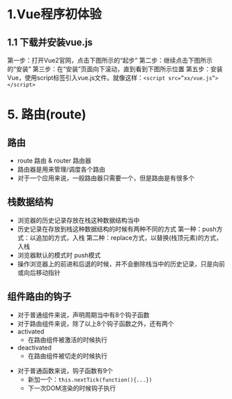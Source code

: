 # 1.Vue程序初体验

## 1.1 下载并安装vue.js

第一步：打开Vue2官网，点击下图所示的“起步”
第二步：继续点击下图所示的“安装”
第三步：在“安装”页面向下滚动，直到看到下图所示位置
第五步：安装Vue，使用script标签引入vue.js文件。就像这样：`<script src=”xx/vue.js”></script>`

# 5. 路由(route)

## 路由
  - route 路由 & router 路由器
  - 路由器是用来管理/调度各个路由
  - 对于一个应用来说，一般路由器只需要一个，但是路由是有很多个

## 栈数据结构
  - 浏览器的历史记录存放在栈这种数据结构当中
  - 历史记录在存放到栈这种数据结构的时候有两种不同的方式
    第一种：push方式：以追加的方式，入栈
    第二种：replace方式，以替换(栈顶元素)的方式，入栈
  - 浏览器默认的模式时 push模式
  - 操作浏览器上的前进和后退的时候，并不会删除栈当中的历史记录，只是向前或向后移动指针

## 组件路由的钩子
  - 对于普通组件来说，声明周期当中有8个钩子函数
  - 对于路由组件来说，除了以上8个钩子函数之外，还有两个
  - activated
    + 在路由组件被激活的时候执行
  - deactivated
    + 在路由组件被切走的时候执行
  * 对于普通函数来说，钩子函数有9个
    + 新加一个：`this.nextTick(function(){...})`
    + 下一次DOM渲染的时候钩子执行
